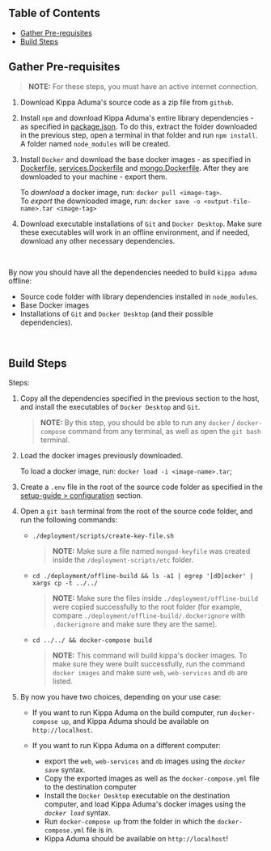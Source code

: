 ## Table of Contents

-   [Gather Pre-requisites](#gather-pre-requisites)
-   [Build Steps](#build-steps)

## Gather Pre-requisites

> **NOTE:** For these steps, you must have an active internet connection.

1. Download Kippa Aduma's source code as a zip file from `github`.

2. Install `npm` and download Kippa Aduma's entire library dependencies - as specified in [package.json](../../package.json). To do this, extract the folder downloaded in the previous step, open a terminal in that folder and run `npm install`. A folder named `node_modules` will be created.

3. Install `Docker` and download the base docker images - as specified in [Dockerfile](Dockerfile), [services.Dockerfile](services.Dockerfile) and [mongo.Dockerfile](../../mongo.Dockerfile). After they are downloaded to your machine - export them.

    To _download_ a docker image, run: `docker pull <image-tag>`. <br/>
    To _export_ the downloaded image, run: `docker save -o <output-file-name>.tar <image-tag>`

4. Download executable installations of `Git` and `Docker Desktop`. Make sure these executables will work in an offline environment, and if needed, download any other necessary dependencies.

<br />

By now you should have all the dependencies needed to build `kippa aduma` offline:

-   Source code folder with library dependencies installed in `node_modules`.
-   Base Docker images
-   Installations of `Git` and `Docker Desktop` (and their possible dependencies).

<br/>

## Build Steps

Steps:

1. Copy all the dependencies specified in the previous section to the host, and install the executables of `Docker Desktop` and `Git`.

    > **NOTE:** By this step, you should be able to run any `docker` / `docker-compose` command from any terminal, as well as open the `git bash` terminal.

2. Load the docker images previously downloaded.

    To load a docker image, run: `docker load -i <image-name>.tar`;

3. Create a `.env` file in the root of the source code folder as specified in the [setup-guide > configuration](../../setup-guide.md#Configuration) section.

4. Open a `git bash` terminal from the root of the source code folder, and run the following commands:

    - `./deployment/scripts/create-key-file.sh`

        > **NOTE:** Make sure a file named `mongod-keyfile` was created inside the `/deployment-scripts/etc` folder.

    - `cd ./deployment/offline-build && ls -a1 | egrep '[dD]ocker' | xargs cp -t ../../`

        > **NOTE:** Make sure the files inside `./deployment/offline-build` were copied successfully to the root folder (for example, compare `./deployment/offline-build/.dockerignore` with `.dockerignore` and make sure they are the same).

    - `cd ../../ && docker-compose build`

        > **NOTE:** This command will build kippa's docker images. To make sure they were built successfully, run the command `docker images` and make sure `web`, `web-services` and `db` are listed.

5. By now you have two choices, depending on your use case:

    - If you want to run Kippa Aduma on the build computer, run `docker-compose up`, and Kippa Aduma should be available on `http://localhost`.

    - If you want to run Kippa Aduma on a different computer:
        - export the `web`, `web-services` and `db` images using the _`docker save`_ syntax.
        - Copy the exported images as well as the `docker-compose.yml` file to the destination computer
        - Install the `Docker Desktop` executable on the destination computer, and load Kippa Aduma's docker images using the _`docker load`_ syntax.
        - Run `docker-compose up` from the folder in which the `docker-compose.yml` file is in.
        - Kippa Aduma should be available on `http://localhost`!
